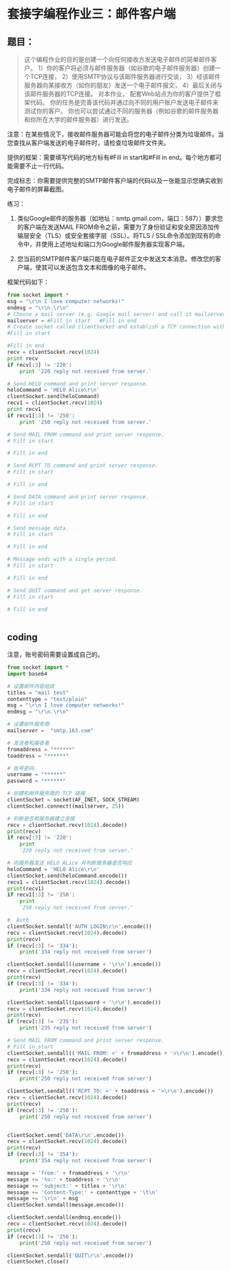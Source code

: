 
# 套接字编程作业三：邮件客户端

## 题目：

> 这个编程作业的目的是创建一个向任何接收方发送电子邮件的简单邮件客户。
> 1）你的客户将必须与邮件服务器（如谷歌的电子邮件服务器）创建一个TCP连接，
> 2）使用SMTP协议与该邮件服务器进行交谈，
> 3）经该邮件服务器向某接收方（如你的朋友）发送一个电子邮件报文，
> 4）最后关闭与该邮件服务器的TCP连接。
> 对本作业，
> 配套Web站点为你的客户提供了框架代码。
> 你的任务是完善该代码并通过向不同的用户账户发送电子邮件来测试你的客户。
> 你也可以尝试通过不同的服务器（例如谷歌的邮件服务器和你所在大学的邮件服务器）进行发送。

注意：在某些情况下，接收邮件服务器可能会将您的电子邮件分类为垃圾邮件。当您查找从客户端发送的电子邮件时，请检查垃圾邮件文件夹。

提供的框架：需要填写代码的地方标有#Fill in start和#Fill in end。每个地方都可能需要不止一行代码。

完成标志：你需要提供完整的SMTP邮件客户端的代码以及一张能显示您确实收到电子邮件的屏幕截图。

练习：

1. 类似Google邮件的服务器（如地址：smtp.gmail.com，端口：587））要求您的客户端在发送MAIL FROM命令之前，需要为了身份验证和安全原因添加传输层安全（TLS）或安全套接字层（SSL）。将TLS / SSL命令添加到现有的命令中，并使用上述地址和端口为Google邮件服务器实现客户端。 

2. 您当前的SMTP邮件客户端只能在电子邮件正文中发送文本消息。修改您的客户端，使其可以发送包含文本和图像的电子邮件。

框架代码如下：

```python
from socket import *
msg = "\r\n I love computer networks!"
endmsg = "\r\n.\r\n"
# Choose a mail server (e.g. Google mail server) and call it mailserver 
mailserver = #Fill in start   #Fill in end
# Create socket called clientSocket and establish a TCP connection with mailserver
#Fill in start

#Fill in end
recv = clientSocket.recv(1024)
print recv
if recv[:3] != '220':
    print '220 reply not received from server.'

# Send HELO command and print server response.
heloCommand = 'HELO Alice\r\n'
clientSocket.send(heloCommand)
recv1 = clientSocket.recv(1024)
print recv1
if recv1[:3] != '250':
    print '250 reply not received from server.'

# Send MAIL FROM command and print server response.
# Fill in start

# Fill in end

# Send RCPT TO command and print server response.
# Fill in start

# Fill in end

# Send DATA command and print server response.
# Fill in start

# Fill in end

# Send message data.
# Fill in start

# Fill in end 

# Message ends with a single period.
# Fill in start

# Fill in end

# Send QUIT command and get server response.
# Fill in start

# Fill in end
 
```

## coding

注意，账号密码需要设置成自己的。

```python
from socket import *
import base64

# 设置邮件内容组成
titles = "mail test"
contenttype = "text/plain"
msg = "\r\n I love computer networks!"
endmsg = "\r\n.\r\n"

# 设置邮件服务商
mailserver =  "smtp.163.com"

# 发送者和接收者
fromaddress = "******"
toaddress = "******"

# 账号密码
username = "******"
password = "******"

# 创建和邮件服务商的 TCP 链接
clientSocket = socket(AF_INET, SOCK_STREAM)
clientSocket.connect((mailserver, 25))

# 判断是否和服务器建立连接
recv = clientSocket.recv(1024).decode()
print(recv)
if recv[:3] != '220':
    print
    '220 reply not received from server.'

# 向服务器发送 HELO ALice 并判断服务器是否响应
heloCommand = 'HELO Alice\r\n'
clientSocket.send(heloCommand.encode())
recv1 = clientSocket.recv(1024).decode()
print(recv1)
if recv1[:3] != '250':
    print
    '250 reply not received from server.'

#  Auth
clientSocket.sendall('AUTH LOGIN\r\n'.encode())
recv = clientSocket.recv(1024).decode()
print(recv)
if (recv[:3] != '334'):
	print('334 reply not received from server')

clientSocket.sendall((username + '\r\n').encode())
recv = clientSocket.recv(1024).decode()
print(recv)
if (recv[:3] != '334'):
	print('334 reply not received from server')

clientSocket.sendall((password + '\r\n').encode())
recv = clientSocket.recv(1024).decode()
print(recv)
if (recv[:3] != '235'):
	print('235 reply not received from server')

# Send MAIL FROM command and print server response.
# Fill in start
clientSocket.sendall(('MAIL FROM: <' + fromaddress + '>\r\n').encode())
recv = clientSocket.recv(1024).decode()
print(recv)
if (recv[:3] != '250'):
	print('250 reply not received from server')

clientSocket.sendall(('RCPT TO: <' + toaddress + '>\r\n').encode())
recv = clientSocket.recv(1024).decode()
print(recv)
if (recv[:3] != '250'):
	print('250 reply not received from server')


clientSocket.send('DATA\r\n'.encode())
recv = clientSocket.recv(1024).decode()
print(recv)
if (recv[:3] != '354'):
	print('354 reply not received from server')

message = 'from:' + fromaddress + '\r\n'
message += 'to:' + toaddress + '\r\n'
message += 'subject:' + titles + '\r\n'
message += 'Content-Type:' + contenttype + '\t\n'
message += '\r\n' + msg
clientSocket.sendall(message.encode())

clientSocket.sendall(endmsg.encode())
recv = clientSocket.recv(1024).decode()
print(recv)
if (recv[:3] != '250'):
	print('250 reply not received from server')

clientSocket.sendall('QUIT\r\n'.encode())
clientSocket.close()
```

